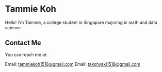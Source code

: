 # Tammie Koh

Hello! I'm Tammie, a college student in Singapore majoring in math and data science.

## Contact Me
You can reach me at:

Email: tammiekoh1518@gmail.com
Email: takohyaki1518@gmail.com

